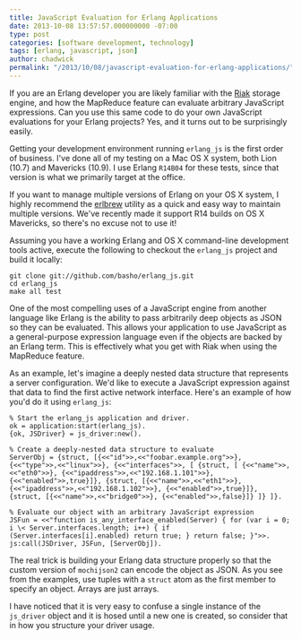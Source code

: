 ```yaml
---
title: JavaScript Evaluation for Erlang Applications
date: 2013-10-08 13:57:57.000000000 -07:00
type: post
categories: [software development, technology]
tags: [erlang, javascript, json]
author: chadwick
permalink: "/2013/10/08/javascript-evaluation-for-erlang-applications/"
---
```

If you are an Erlang developer you are likely familiar with the
[Riak](http://basho.com/riak/ "Riak") storage engine, and how the MapReduce
feature can evaluate arbitrary JavaScript expressions. Can you use this same
code to do your own JavaScript evaluations for your Erlang projects? Yes, and
it turns out to be surprisingly easily.

Getting your development environment running `erlang_js` is the first order of
business. I've done all of my testing on a Mac OS X system, both Lion (10.7)
and Mavericks (10.9). I use Erlang `R14B04` for these tests, since that
version is what we primarily target at the office.

If you want to manage multiple versions of Erlang on your OS X system, I
highly recommend the [erlbrew](https://github.com/mrallen1/erlbrew "elbrew")
utility as a quick and easy way to maintain multiple versions. We've recently
made it support R14 builds on OS X Mavericks, so there's no excuse not to use
it!

Assuming you have a working Erlang and OS X command-line development tools
active, execute the following to checkout the `erlang_js` project and build it
locally:

```
git clone git://github.com/basho/erlang_js.git
cd erlang_js
make all test
```

One of the most compelling uses of a JavaScript engine from another language
like Erlang is the ability to pass arbitrarily deep objects as JSON so they
can be evaluated. This allows your application to use JavaScript as a
general-purpose expression language even if the objects are backed by an
Erlang term. This is effectively what you get with Riak when using the
MapReduce feature.

As an example, let's imagine a deeply nested data structure that represents a
server configuration. We'd like to execute a JavaScript expression against
that data to find the first active network interface. Here's an example of how
you'd do it using `erlang_js`:

```
% Start the erlang_js application and driver. 
ok = application:start(erlang_js). 
{ok, JSDriver} = js_driver:new(). 

% Create a deeply-nested data structure to evaluate 
ServerObj = {struct, [{<<"id">>,<<"foobar.example.org">>}, {<<"type">>,<<"linux">>}, {<<"interfaces">>, [ {struct, [ {<<"name">>,<<"eth0">>}, {<<"ipaddress">>,<<"192.168.1.101">>}, {<<"enabled">>,true}]}, {struct, [{<<"name">>,<<"eth1">>}, {<<"ipaddress">>,<<"192.168.1.102">>}, {<<"enabled">>,true}]}, {struct, [{<<"name">>,<<"bridge0">>}, {<<"enabled">>,false}]} ]} ]}. 

% Evaluate our object with an arbitrary JavaScript expression 
JSFun = <<"function is_any_interface_enabled(Server) { for (var i = 0; i \< Server.interfaces.length; i++) { if (Server.interfaces[i].enabled) return true; } return false; }">>. 
js:call(JSDriver, JSFun, [ServerObj]).
```

The real trick is building your Erlang data structure properly so that the
custom version of `mochijson2` can encode the object as JSON. As you see from
the examples, use tuples with a `struct` atom as the first member to specify
an object. Arrays are just arrays.

I have noticed that it is very easy to confuse a single instance of the
`js_driver` object and it is hosed until a new one is created, so consider
that in how you structure your driver usage.

